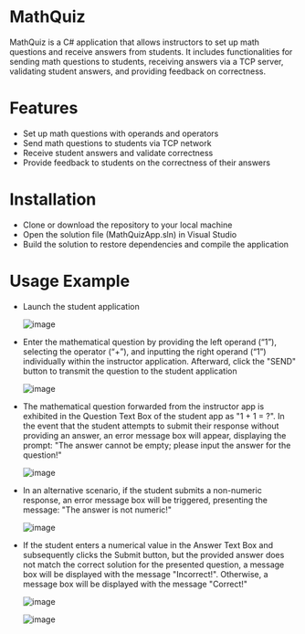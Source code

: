# **MathQuiz**

MathQuiz is a C# application that allows instructors to set up math questions and receive answers from students. It includes functionalities for sending math questions to students, receiving answers via a TCP server, validating student answers, and providing feedback on correctness.

# Features
* Set up math questions with operands and operators
* Send math questions to students via TCP network
* Receive student answers and validate correctness
* Provide feedback to students on the correctness of their answers

# Installation
* Clone or download the repository to your local machine
* Open the solution file (MathQuizApp.sln) in Visual Studio
* Build the solution to restore dependencies and compile the application

# Usage Example
* Launch the student application

  ![image](https://github.com/YunChen2023/MathQuiz/assets/143974178/15965d8d-e9d4-42b4-b92a-d11ae99a174d)

* Enter the mathematical question by providing the left operand (“1”), selecting the operator (“+”), and inputting the right operand (“1”) individually within the instructor application. Afterward, click the "SEND" button to transmit the question to the student application

  ![image](https://github.com/YunChen2023/MathQuiz/assets/143974178/8079079a-3bed-463c-9c1e-3a031bc362b6)

* The mathematical question forwarded from the instructor app is exhibited in the Question Text Box of the student app as "1 + 1 = ?". In the event that the student attempts to submit their response without providing an answer, an error message box will appear, displaying the prompt: "The answer cannot be empty; please input the answer for the question!"

  ![image](https://github.com/YunChen2023/MathQuiz/assets/143974178/6896a47e-3c41-4892-ba7b-e525b0128aba)

* In an alternative scenario, if the student submits a non-numeric response, an error message box will be triggered, presenting the message: "The answer is not numeric!"

  ![image](https://github.com/YunChen2023/MathQuiz/assets/143974178/635972da-8402-4989-be94-27f1854f198d)

* If the student enters a numerical value in the Answer Text Box and subsequently clicks the Submit button, but the provided answer does not match the correct solution for the presented question, a message box will be displayed with the message "Incorrect!". Otherwise, a message box will be displayed with the message "Correct!"

  ![image](https://github.com/YunChen2023/MathQuiz/assets/143974178/13a0d361-c5a8-4657-a326-ca32b9fbdad7)

  ![image](https://github.com/YunChen2023/MathQuiz/assets/143974178/501344e7-99c9-4215-87b4-8d1d1e8ac8fe)






